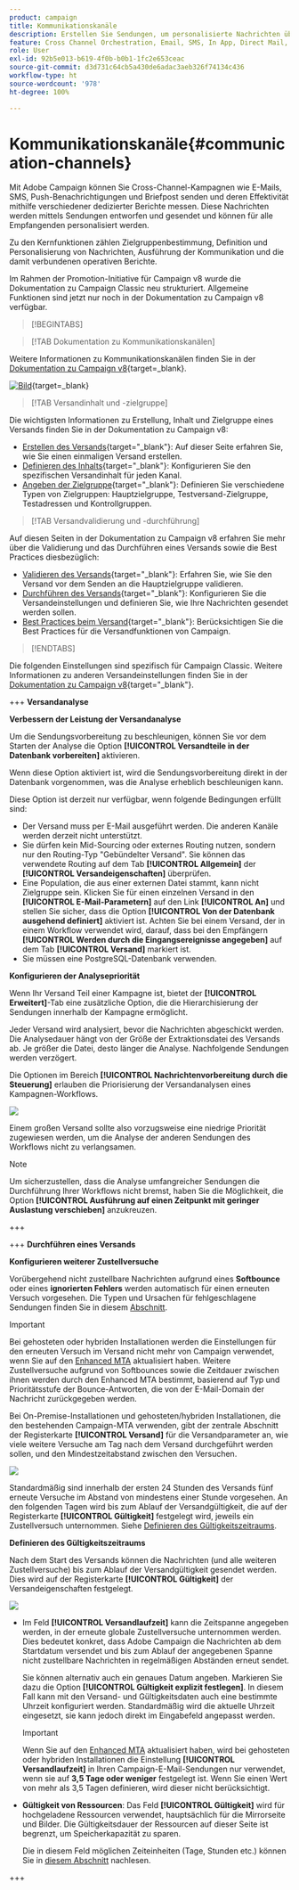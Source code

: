 ```yaml
---
product: campaign
title: Kommunikationskanäle
description: Erstellen Sie Sendungen, um personalisierte Nachrichten über verschiedene Kanäle zu senden
feature: Cross Channel Orchestration, Email, SMS, In App, Direct Mail, Push
role: User
exl-id: 92b5e013-b619-4f0b-b0b1-1fc2e653ceac
source-git-commit: d3d731c64cb5a430de6adac3aeb326f74134c436
workflow-type: ht
source-wordcount: '978'
ht-degree: 100%

---
```


# Kommunikationskanäle{#communication-channels}

Mit Adobe Campaign können Sie Cross-Channel-Kampagnen wie E-Mails, SMS, Push-Benachrichtigungen und Briefpost senden und deren Effektivität mithilfe verschiedener dedizierter Berichte messen. Diese Nachrichten werden mittels Sendungen entworfen und gesendet und können für alle Empfangenden personalisiert werden.

Zu den Kernfunktionen zählen Zielgruppenbestimmung, Definition und Personalisierung von Nachrichten, Ausführung der Kommunikation und die damit verbundenen operativen Berichte.

Im Rahmen der Promotion-Initiative für Campaign v8 wurde die Dokumentation zu Campaign Classic neu strukturiert. Allgemeine Funktionen sind jetzt nur noch in der Dokumentation zu Campaign v8 verfügbar.



>[!BEGINTABS]

>[!TAB Dokumentation zu Kommunikationskanälen]

Weitere Informationen zu Kommunikationskanälen finden Sie in der [Dokumentation zu Campaign v8](https://experienceleague.adobe.com/de/docs/campaign/campaign-v8/send/gs-message){target=_blank}.


[![Bild](../../assets/do-not-localize/learn-more-button.svg)](https://experienceleague.adobe.com/de/docs/campaign/campaign-v8/send/gs-message){target=_blank}


>[!TAB Versandinhalt und -zielgruppe]

Die wichtigsten Informationen zu Erstellung, Inhalt und Zielgruppe eines Versands finden Sie in der Dokumentation zu Campaign v8:

* [Erstellen des Versands](https://experienceleague.adobe.com/de/docs/campaign/campaign-v8/send/create-message#create-the-delivery){target="_blank"}: Auf dieser Seite erfahren Sie, wie Sie einen einmaligen Versand erstellen. 
* [Definieren des Inhalts](https://experienceleague.adobe.com/de/docs/campaign/campaign-v8/send/create-message#content-of-the-delivery){target="_blank"}: Konfigurieren Sie den spezifischen Versandinhalt für jeden Kanal.
* [Angeben der Zielgruppe](https://experienceleague.adobe.com/de/docs/campaign/campaign-v8/send/create-message#target-population){target="_blank"}: Definieren Sie verschiedene Typen von Zielgruppen: Hauptzielgruppe, Testversand-Zielgruppe, Testadressen und Kontrollgruppen.


>[!TAB Versandvalidierung und -durchführung]

Auf diesen Seiten in der Dokumentation zu Campaign v8 erfahren Sie mehr über die Validierung und das Durchführen eines Versands sowie die Best Practices diesbezüglich:

* [Validieren des Versands](https://experienceleague.adobe.com/de/docs/campaign/campaign-v8/send/create-message#validate-the-delivery){target="_blank"}: Erfahren Sie, wie Sie den Versand vor dem Senden an die Hauptzielgruppe validieren.
* [Durchführen des Versands](https://experienceleague.adobe.com/de/docs/campaign/campaign-v8/send/create-message#configuring-and-sending-the-delivery){target="_blank"}: Konfigurieren Sie die Versandeinstellungen und definieren Sie, wie Ihre Nachrichten gesendet werden sollen.
* [Best Practices beim Versand](https://experienceleague.adobe.com/de/docs/campaign/campaign-v8/send/delivery-best-practices){target="_blank"}: Berücksichtigen Sie die Best Practices für die Versandfunktionen von Campaign.

>[!ENDTABS]

Die folgenden Einstellungen sind spezifisch für Campaign Classic. Weitere Informationen zu anderen Versandeinstellungen finden Sie in der [Dokumentation zu Campaign v8](https://experienceleague.adobe.com/de/docs/campaign/campaign-v8/send/gs-message){target="_blank"}.

+++ **Versandanalyse**

**Verbessern der Leistung der Versandanalyse**

Um die Sendungsvorbereitung zu beschleunigen, können Sie vor dem Starten der Analyse die Option **[!UICONTROL Versandteile in der Datenbank vorbereiten]** aktivieren.

Wenn diese Option aktiviert ist, wird die Sendungsvorbereitung direkt in der Datenbank vorgenommen, was die Analyse erheblich beschleunigen kann.

Diese Option ist derzeit nur verfügbar, wenn folgende Bedingungen erfüllt sind:

* Der Versand muss per E-Mail ausgeführt werden. Die anderen Kanäle werden derzeit nicht unterstützt.
* Sie dürfen kein Mid-Sourcing oder externes Routing nutzen, sondern nur den Routing-Typ &quot;Gebündelter Versand&quot;. Sie können das verwendete Routing auf dem Tab **[!UICONTROL Allgemein]** der **[!UICONTROL Versandeigenschaften]** überprüfen.
* Eine Population, die aus einer externen Datei stammt, kann nicht Zielgruppe sein. Klicken Sie für einen einzelnen Versand in den **[!UICONTROL E-Mail-Parametern]** auf den Link **[!UICONTROL An]** und stellen Sie sicher, dass die Option **[!UICONTROL Von der Datenbank ausgehend definiert]** aktiviert ist. Achten Sie bei einem Versand, der in einem Workflow verwendet wird, darauf, dass bei den Empfängern **[!UICONTROL Werden durch die Eingangsereignisse angegeben]** auf dem Tab **[!UICONTROL Versand]** markiert ist.
* Sie müssen eine PostgreSQL-Datenbank verwenden.

**Konfigurieren der Analysepriorität**

Wenn Ihr Versand Teil einer Kampagne ist, bietet der **[!UICONTROL Erweitert]**-Tab eine zusätzliche Option, die die Hierarchisierung der Sendungen innerhalb der Kampagne ermöglicht.

Jeder Versand wird analysiert, bevor die Nachrichten abgeschickt werden. Die Analysedauer hängt von der Größe der Extraktionsdatei des Versands ab. Je größer die Datei, desto länger die Analyse. Nachfolgende Sendungen werden verzögert.

Die Optionen im Bereich **[!UICONTROL Nachrichtenvorbereitung durch die Steuerung]** erlauben die Priorisierung der Versandanalysen eines Kampagnen-Workflows.

![](assets/delivery_analysis_priority.png)

Einem großen Versand sollte also vorzugsweise eine niedrige Priorität zugewiesen werden, um die Analyse der anderen Sendungen des Workflows nicht zu verlangsamen.

>[!NOTE]
>
>Um sicherzustellen, dass die Analyse umfangreicher Sendungen die Durchführung Ihrer Workflows nicht bremst, haben Sie die Möglichkeit, die Option **[!UICONTROL Ausführung auf einen Zeitpunkt mit geringer Auslastung verschieben]** anzukreuzen.

+++

+++ **Durchführen eines Versands**

**Konfigurieren weiterer Zustellversuche**

Vorübergehend nicht zustellbare Nachrichten aufgrund eines **Softbounce** oder eines **ignorierten Fehlers** werden automatisch für einen erneuten Versuch vorgesehen. Die Typen und Ursachen für fehlgeschlagene Sendungen finden Sie in diesem [Abschnitt](understanding-delivery-failures.md#delivery-failure-types-and-reasons).

>[!IMPORTANT]
>
>Bei gehosteten oder hybriden Installationen werden die Einstellungen für den erneuten Versuch im Versand nicht mehr von Campaign verwendet, wenn Sie auf den [Enhanced MTA](sending-with-enhanced-mta.md) aktualisiert haben. Weitere Zustellversuche aufgrund von Softbounces sowie die Zeitdauer zwischen ihnen werden durch den Enhanced MTA bestimmt, basierend auf Typ und Prioritätsstufe der Bounce-Antworten, die von der E-Mail-Domain der Nachricht zurückgegeben werden.

Bei On-Premise-Installationen und gehosteten/hybriden Installationen, die den bestehenden Campaign-MTA verwenden, gibt der zentrale Abschnitt der Registerkarte **[!UICONTROL Versand]** für die Versandparameter an, wie viele weitere Versuche am Tag nach dem Versand durchgeführt werden sollen, und den Mindestzeitabstand zwischen den Versuchen. 

![](assets/s_ncs_user_wizard_retry_param.png)

Standardmäßig sind innerhalb der ersten 24 Stunden des Versands fünf erneute Versuche im Abstand von mindestens einer Stunde vorgesehen. An den folgenden Tagen wird bis zum Ablauf der Versandgültigkeit, die auf der Registerkarte **[!UICONTROL Gültigkeit]** festgelegt wird, jeweils ein Zustellversuch unternommen. Siehe [Definieren des Gültigkeitszeitraums](#defining-validity-period).

**Definieren des Gültigkeitszeitraums**

Nach dem Start des Versands können die Nachrichten (und alle weiteren Zustellversuche) bis zum Ablauf der Versandgültigkeit gesendet werden. Dies wird auf der Registerkarte **[!UICONTROL Gültigkeit]** der Versandeigenschaften festgelegt.

![](assets/s_ncs_user_email_del_valid_period.png)

* Im Feld **[!UICONTROL Versandlaufzeit]** kann die Zeitspanne angegeben werden, in der erneute globale Zustellversuche unternommen werden. Dies bedeutet konkret, dass Adobe Campaign die Nachrichten ab dem Startdatum versendet und bis zum Ablauf der angegebenen Spanne nicht zustellbare Nachrichten in regelmäßigen Abständen erneut sendet.

  Sie können alternativ auch ein genaues Datum angeben. Markieren Sie dazu die Option **[!UICONTROL Gültigkeit explizit festlegen]**. In diesem Fall kann mit den Versand- und Gültigkeitsdaten auch eine bestimmte Uhrzeit konfiguriert werden. Standardmäßig wird die aktuelle Uhrzeit eingesetzt, sie kann jedoch direkt im Eingabefeld angepasst werden.

  >[!IMPORTANT]
  >
  >Wenn Sie auf den [Enhanced MTA](sending-with-enhanced-mta.md) aktualisiert haben, wird bei gehosteten oder hybriden Installationen die Einstellung **[!UICONTROL Versandlaufzeit]** in Ihren Campaign-E-Mail-Sendungen nur verwendet, wenn sie auf **3,5 Tage oder weniger** festgelegt ist. Wenn Sie einen Wert von mehr als 3,5 Tagen definieren, wird dieser nicht berücksichtigt.

* **Gültigkeit von Ressourcen**: Das Feld **[!UICONTROL Gültigkeit]** wird für hochgeladene Ressourcen verwendet, hauptsächlich für die Mirrorseite und Bilder. Die Gültigkeitsdauer der Ressourcen auf dieser Seite ist begrenzt, um Speicherkapazität zu sparen.

  Die in diesem Feld möglichen Zeiteinheiten (Tage, Stunden etc.) können Sie in [diesem Abschnitt](../../platform/using/adobe-campaign-workspace.md#default-units) nachlesen.

+++

<!--

   Learn how to create a one-shot single delivery. You can create other types of deliveries to build your use cases. 

For more information about the different types of deliveries and how to create them, refer to the [Campaign v8 documentation](https://experienceleague.adobe.com/docs/campaign/campaign-v8/send/create-message.html?lang=de){target="_blank"}. 

>[!NOTE]
>
>Adobe Campaign offers a set of tools to monitor your deliverability and optimize email sending. Learn more in [this section](about-deliverability.md).

Delivery sending can be automated by preparing a delivery and/or sending it in the process of a workflow. For more on delivery-type activities in workflows, refer to [this section](../../workflow/using/about-action-activities.md).

Adobe Campaign offers the following delivery channels:

1. **Email channel**: email deliveries let you send personalized emails to the target population. Refer to [About email channel](about-email-channel.md).
1. **Direct mail channel**: direct mail deliveries let you generate an extraction file which contains data on the target population. Refer to [About direct mail channel](about-direct-mail-channel.md).
1. **Mobile channel**: deliveries on mobile channels let you send personalized SMS or LINE messages to the target population. Refer to [SMS channel](sms-channel.md).
1. **Mobile application channel**: mobile app deliveries let you send notifications to iOS and Android systems. Refer to the [Mobile app channel](about-mobile-app-channel.md) chapter.

   Other channels are described on [this section](#other-channels).

   >[!NOTE]
   >
   >The number of available channels depends on your contract. Please check your license agreement.

Deliveries can be carried out **online** (via email, one of the mobile channels and push notifications), and **offline** (direct mail channel).

Depending on the channel, delivery modes can be:

* Direct mass delivery via Adobe Campaign (default mode for email channel).
* External delivery via a specialist operator who is given the output file generated by the delivery assistant (default mode for direct mail channel).

External accounts are configured via the **[!UICONTROL Administration > Platform > External accounts]** node. This configuration should be performed by expert users only.

## Email deliveries {#email-deliveries}

The [Email channel](about-email-channel.md) is one of the core channels in Adobe Campaign, allowing you to schedule and send personalized emails to specific targets.

You can send different types of emails:

* Single-send emails: emails that you can send once to a defined target. They are usually used to promote a specific content that would be prepared and sent only once (newsletter, promotional email, etc.).
* Recurring emails: in a campaign, send the same email regularly and aggregate each send and its reports on a periodic basis. The same email is sent, but usually to a different target, based on the eligible target for the day of the send. A common example is a birthday email. For more on this, refer to [Recurring deliveries](../../workflow/using/recurring-delivery.md).
* Transactional emails: unitary emails that are triggered based on your customers' behavior. Refer to [Transactional messaging](../../message-center/using/about-transactional-messaging.md).

To learn about delivery usage and recommendations, consult Campaign [Delivery best practices](delivery-best-practices.md).

For more on the different types of deliveries, refer to [this section](#types-of-deliveries).

## Mobile deliveries {#mobile-deliveries}

Adobe Campaign allows you to deliver [SMS](sms-channel.md) and [LINE](line-channel.md) messages on mobiles.

For SMS messages, you can create, modify, and personalize messages in text format only. You can also preview your SMS messages before they are sent.

For LINE messages, you can send text or images and links.

To deliver SMS or LINE messages to a mobile phone you need:

* An external account configured on the **[!UICONTROL Mobile (SMS)]** channel or on the **[!UICONTROL LINE]** channel. 
* An SMS or LINE delivery template that is correctly linked to this external account.

## Push notifications {#push-notifications}

Adobe Campaign allows you to send personalized and segmented [push notifications](about-mobile-app-channel.md) on iOS and Android mobile devices, through dedicated apps. Once configuration and integration steps have been performed, iOS and Android deliveries can be created and sent. You can also design rich notifications with images or videos.

## Direct mail {#direct-mail}

[Direct mail](about-direct-mail-channel.md) is an offline channel that allows you to personalize and generate the file required by direct mail providers. It gives you the possibility to mix online and offline channels in your customer journeys.

Online channels allow you to create your messages (email, SMS, mobile app delivery, etc.) and send them to your audience directly from Adobe Campaign. With offline channels, it is different. When you prepare a direct mail delivery, Adobe Campaign generates a file including all the targeted profiles and the chosen contact information (postal address for example). You will then be able to send this file to your direct mail provider who will take care of the actual sending.

## Other channels {#other-channels}

Adobe Campaign offers Telephone delivery template, which is used to create external deliveries. Using this channel implies you set up dedicated methodologies to process output files. Configuration steps are the same as for [Direct mail channel](about-direct-mail-channel.md).

>[!NOTE]
>
>The Telephone channel is not available out-of-the-box. Its implementation requires Adobe Consulting or an Adobe Partner to be engaged. Please reach out to your Adobe representative for more information.

In addition, 'Other' type deliveries use a specific technical template which does not execute a process: this lets them manage marketing actions executed outside of the Adobe Campaign platform.

This channel has no specific mechanism. It is a generic channel that has its own external account routing option, delivery template type and campaign workflow activity, just like any other communication channel available in Adobe Campaign.

This channel is designed for descriptive purposes only, for example to define deliveries for which you want to keep a trace of the target of a campaign performed in a tool other than Adobe Campaign.

## Types of deliveries{#types-of-deliveries}

There are three types of delivery objects in Campaign:

### Single delivery {#single-delivery}

A **delivery** is a standalone delivery object that is executed once. It can be duplicated, prepared again, but as long as it is in its final state (canceled, stopped, finished), it cannot be reused.

Deliveries can be created either from the list of deliveries, or within a workflow via a [Delivery](../../workflow/using/delivery.md) activity.

Workflows also provide specific delivery activities according to the type of channel you want to use. For more on these activities, refer to [this section](../../workflow/using/cross-channel-deliveries.md).

### Recurring delivery {#recurring-delivery}

A **recurring delivery** lets you create a new delivery each time the activity is executed. This avoids you having to create a new delivery for recurring tasks.

As an example, if you run this type of activity once a month, you will end up with 12 deliveries after a year.

Recurring deliveries are created within workflows via the [Recurring delivery activity](../../workflow/using/recurring-delivery.md). An example of this activity being used is presented in this section: [Creating a recurring delivery in a targeting workflow](../../workflow/using/sending-a-birthday-email.md#creating-a-recurring-delivery-in-a-targeting-workflow).

### Continuous delivery {#continuous-delivery}

A **continuous delivery** lets you add new recipients to an existing delivery, which avoids having to create a new delivery each time it is executed.

If an information in the delivery changes (content, name, etc.), a new delivery object is created at the delivery execution. If no information was changed, the same delivery object is reused and the delivery and tracking logs are added in the same object.

As an example, if you run this type of activity once a month, you will end up with a single delivery after a year (provided you did not make any change to the delivery).

Continuous deliveries are created within workflows via the [Continuous delivery activity](../../workflow/using/continuous-delivery.md).-->
